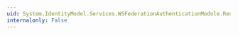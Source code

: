 ```yaml
---
uid: System.IdentityModel.Services.WSFederationAuthenticationModule.RequireHttps
internalonly: False
---
```

